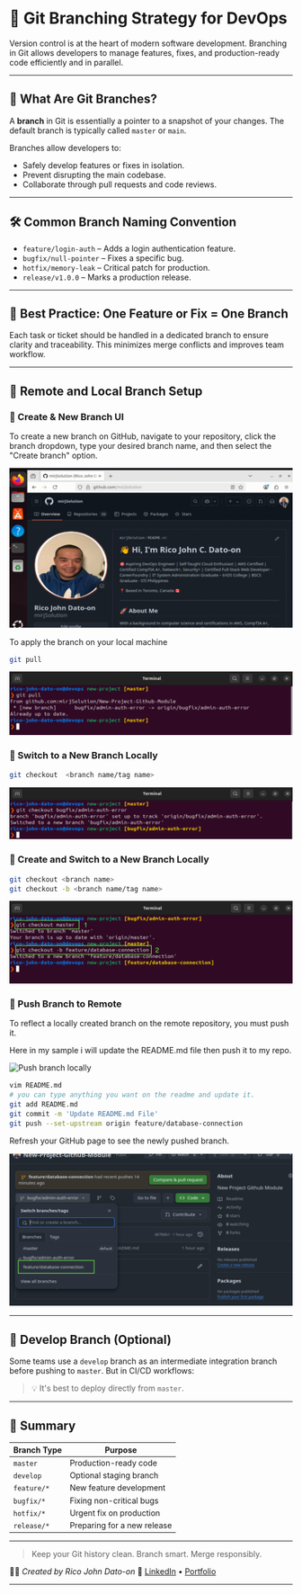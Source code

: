 # 🌿 Git Branching Strategy for DevOps

Version control is at the heart of modern software development. Branching in Git allows developers to manage features, fixes, and production-ready code efficiently and in parallel.

---

## 🧠 What Are Git Branches?

A **branch** in Git is essentially a pointer to a snapshot of your changes. The default branch is typically called `master` or `main`.

Branches allow developers to:

- Safely develop features or fixes in isolation.
- Prevent disrupting the main codebase.
- Collaborate through pull requests and code reviews.

---

## 🛠️ Common Branch Naming Convention

- `feature/login-auth` – Adds a login authentication feature.
- `bugfix/null-pointer` – Fixes a specific bug.
- `hotfix/memory-leak` – Critical patch for production.
- `release/v1.0.0` – Marks a production release.

---

## 🔀 Best Practice: One Feature or Fix = One Branch

Each task or ticket should be handled in a dedicated branch to ensure clarity and traceability. This minimizes merge conflicts and improves team workflow.

---

## 📍 Remote and Local Branch Setup

### 🔧 Create & New Branch UI

To create a new branch on GitHub, navigate to your repository, click the branch dropdown, type your desired branch name, and then select the "Create branch" option.

![Create Branch UI](Images/createbranchui.gif)

To apply the branch on your local machine

```bash
git pull
```

![Apply branch locally](Images/applybranchlocal.png)

### 🔧 Switch to a New Branch Locally

```bash
git checkout  <branch name/tag name>
```

![Checkout Locally](Images/gitcheckoutlocally.png)

### 🔧 Create and Switch to a New Branch Locally

```bash
git checkout <branch name>
git checkout -b <branch name/tag name>
```

![Create Switch Locally](Images/createswitchlocal.png)

### 🚀 Push Branch to Remote

To reflect a locally created branch on the remote repository, you must push it.

Here in my sample i will update the README.md file then push it to my repo.

![Push branch locally](Images/pushbranchlocal.gif)

```bash
vim README.md
# you can type anything you want on the readme and update it.
git add README.md
git commit -m 'Update README.md File'
git push --set-upstream origin feature/database-connection
```

Refresh your GitHub page to see the newly pushed branch.

![feature:database-connection](Images/feature:database-connection.png)

---

## 🤝 Develop Branch (Optional)

Some teams use a `develop` branch as an intermediate integration branch before pushing to `master`. But in CI/CD workflows:

> 💡 It's best to deploy directly from `master`.

---

## 📘 Summary

| Branch Type | Purpose                     |
| ----------- | --------------------------- |
| `master`    | Production-ready code       |
| `develop`   | Optional staging branch     |
| `feature/*` | New feature development     |
| `bugfix/*`  | Fixing non-critical bugs    |
| `hotfix/*`  | Urgent fix on production    |
| `release/*` | Preparing for a new release |

---

> Keep your Git history clean. Branch smart. Merge responsibly.

🧑‍💻 _Created by Rico John Dato-on_
🔗 [LinkedIn](https://www.linkedin.com/in/rico-john-dato-on) • [Portfolio](https://ricodatoon.netlify.app)

---
